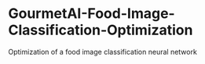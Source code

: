 # GourmetAI-Food-Image-Classification-Optimization
Optimization of a food image classification neural network
